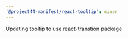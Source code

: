 ```yaml
---
'@project44-manifest/react-tooltip': minor
---
```


Updating tooltip to use react-transtion package

